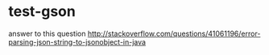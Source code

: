 # test-gson

answer to this question http://stackoverflow.com/questions/41061196/error-parsing-json-string-to-jsonobject-in-java
